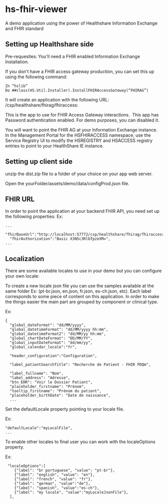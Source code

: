 # hs-fhir-viewer
A demo application using the power of Healthshare Information Exchange and FHIR standard

## Setting up Healthshare side

Pre-requesites: You'll need a FHIR enabled Information Exchange Installation. 

If you don't have a FHIR access gateway production, you can set this up using the following command:
```
Zn “hslib”
Do ##class(HS.Util.Installer).InstallFHIRAccessGateway(“FHIRAG”)
```
It will create an application with the following URL:
/csp/healthshare/fhirag/fhiraccess: 

This is the app to use for FHIR Access Gateway interactions.  This app has Password authentication enabled. For demo purposes, you can disabled it.

You will want to point the FHIR AG at your Information Exchange instance.  In the Management Portal for the HSFHIRACCESS namespace, use the Service Registry UI to modify the HSREGISTRY and HSACCESS registry entries to point to your HealthShare IE instance.

## Setting up client side

unzip the dist.zip file to a folder of your choice on your app web server.

Open the yourFolder/assets/demo/data/configProd.json file.

## FHIR URL

In order to point the application at your backend FHIR API, you need set up the following properties: 
Ex:
```
...
  "fhirBaseUrl":"http://localhost:57772/csp/healthshare/fhirag/fhiraccess",
  "fhirAuthorization":"Basic X3N5c3RlbTpzeXM=",
...
```

## Localization

There are some available locales to use in your demo but you can configure your own locale:

To create a new locale json file you can use the samples available at the same folder Ex: (pt-br.json, en.json, fr.json, es-ch.json, etc). Each label corresponds to some piece of content on this application. In order to make the things easier the main part are grouped by component or clinical type.

Ex:
```
{
  "global_dateFormat": "dd/MM/yyyy",
  "global_datetimeFormat": "dd/MM/yyyy hh:mm",
  "global_datetimeFormat2": "dd/MM/yy hh:mm",
  "global_chartDateFormat": "DD/MM/YY",
  "global_inputDateFormat": "dd/mm/yy",
  "global_calendar_locale":"fr",

  "header_configuration":"Configuration",

  "label_patientSearchTitle": "Recherche de Patient - FHIR PDQm",

  "label_fullname": "Nom",
  "label_address": "Adresse",
  "btn_EHR": "Voir le Dossier Patient",
  "placeholder_firstname": "Prénom",
  "tooltip_firstname": "Prénom du patient",
  "placeholder_birthDate": "Date de naissance",
  ...
  ```

Set the defaultLocale property pointing to your locale file.

Ex:
```
"defaultLocale":"myLocalFile",
...
```
To enable other locales to final user you can work with the localeOptions property.  

Ex:
```
 "localeOptions":[
    {"label": "br portuguese", "value": "pt-br"},
    {"label": "english", "value": "en"},
    {"label": "french", "value": "fr"},
    {"label": "german", "value":"de"},
    {"label": "spanish", "value":"es-ch"},
    {"label": "my locale", "value":"myLocaleJsonFile"},
  ],
```





